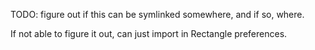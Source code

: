 TODO: figure out if this can be symlinked somewhere, and if so, where.

If not able to figure it out, can just import in Rectangle preferences.
